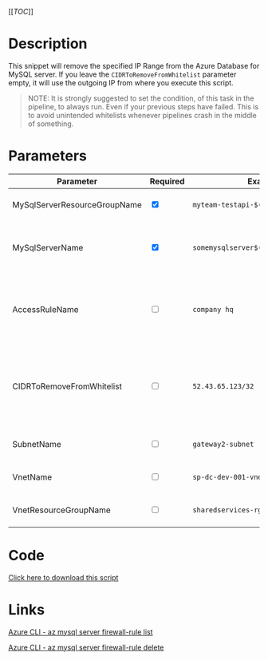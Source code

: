 [[_TOC_]]

# Description

This snippet will remove the specified IP Range from the Azure Database for MySQL server. If you leave the `CIDRToRemoveFromWhitelist` parameter empty, it will use the outgoing IP from where you execute this script.

> NOTE: It is strongly suggested to set the condition, of this task in the pipeline, to always run. Even if your previous steps have failed. This is to avoid unintended whitelists whenever pipelines crash in the middle of something.

# Parameters

| Parameter                    | Required                        | Example Value                               | Description                                                                                                                                                                                                                                                           |
| ---------------------------- | ------------------------------- | ------------------------------------------- | --------------------------------------------------------------------------------------------------------------------------------------------------------------------------------------------------------------------------------------------------------------------- |
| MySqlServerResourceGroupName | <input type="checkbox" checked> | `myteam-testapi-$(Release.EnvironmentName)` | The name of the resource group the MySQL Server is in                                                                                                                                                                                                                 |
| MySqlServerName              | <input type="checkbox" checked> | `somemysqlserver$(Release.EnvironmentName)` | The name for the MySQL Server resource. It's recommended to use just alphanumerical characters without hyphens etc.                                                                                                                                                   |
| AccessRuleName               | <input type="checkbox">         | `company hq`                                | You can delete an accessrule based on it's rulename. If you leave this empty, it will take the `CIDRToRemoveFromWhitelist` to delete the IP address/range.                                                                                                            |
| CIDRToRemoveFromWhitelist    | <input type="checkbox">         | `52.43.65.123/32`                           | IP range in [CIDR](https://en.wikipedia.org/wiki/Classless_Inter-Domain_Routing) notation that should be removed from the whitelist. If you leave this value empty, it will use the machine's outbound `/32` ip (the machine where you are running this script from). |
| SubnetName                   | <input type="checkbox">         | `gateway2-subnet`                           | The name of the subnet you want to remove from the whitelist.                                                                                                                                                                                                         |
| VnetName                     | <input type="checkbox">         | `sp-dc-dev-001-vnet`                        | The vnetname of the subnet you want to remove from the whitelist.                                                                                                                                                                                                     |
| VnetResourceGroupName        | <input type="checkbox">         | `sharedservices-rg`                         | The VnetResourceGroupName your Vnet resides in.                                                                                                                                                                                                                       |

# Code

[Click here to download this script](../../../../src/MySQL/Remove-IP-Whitelist-from-MySQL.ps1)

# Links

[Azure CLI - az mysql server firewall-rule list](https://docs.microsoft.com/nl-nl/cli/azure/mysql/server/firewall-rule?view=azure-cli-latest#az_mysql_server_firewall_rule_list)

[Azure CLI - az mysql server firewall-rule delete](https://docs.microsoft.com/nl-nl/cli/azure/mysql/server/firewall-rule?view=azure-cli-latest#az_mysql_server_firewall_rule_delete)
